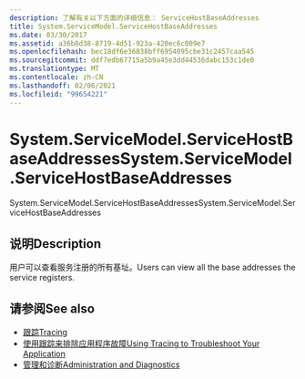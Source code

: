 ```yaml
---
description: 了解有关以下方面的详细信息： ServiceHostBaseAddresses
title: System.ServiceModel.ServiceHostBaseAddresses
ms.date: 03/30/2017
ms.assetid: a36b8d38-8719-4d51-923a-420ec6c009e7
ms.openlocfilehash: bec18df6e36838bff6954095cbe31c2457caa545
ms.sourcegitcommit: ddf7edb67715a5b9a45e3dd44536dabc153c1de0
ms.translationtype: MT
ms.contentlocale: zh-CN
ms.lasthandoff: 02/06/2021
ms.locfileid: "99654221"
---
```

# <a name="systemservicemodelservicehostbaseaddresses"></a><span data-ttu-id="369c4-103">System.ServiceModel.ServiceHostBaseAddresses</span><span class="sxs-lookup"><span data-stu-id="369c4-103">System.ServiceModel.ServiceHostBaseAddresses</span></span>

<span data-ttu-id="369c4-104">System.ServiceModel.ServiceHostBaseAddresses</span><span class="sxs-lookup"><span data-stu-id="369c4-104">System.ServiceModel.ServiceHostBaseAddresses</span></span>  
  
## <a name="description"></a><span data-ttu-id="369c4-105">说明</span><span class="sxs-lookup"><span data-stu-id="369c4-105">Description</span></span>  

 <span data-ttu-id="369c4-106">用户可以查看服务注册的所有基址。</span><span class="sxs-lookup"><span data-stu-id="369c4-106">Users can view all the base addresses the service registers.</span></span>  
  
## <a name="see-also"></a><span data-ttu-id="369c4-107">请参阅</span><span class="sxs-lookup"><span data-stu-id="369c4-107">See also</span></span>

- [<span data-ttu-id="369c4-108">跟踪</span><span class="sxs-lookup"><span data-stu-id="369c4-108">Tracing</span></span>](index.md)
- [<span data-ttu-id="369c4-109">使用跟踪来排除应用程序故障</span><span class="sxs-lookup"><span data-stu-id="369c4-109">Using Tracing to Troubleshoot Your Application</span></span>](using-tracing-to-troubleshoot-your-application.md)
- [<span data-ttu-id="369c4-110">管理和诊断</span><span class="sxs-lookup"><span data-stu-id="369c4-110">Administration and Diagnostics</span></span>](../index.md)
